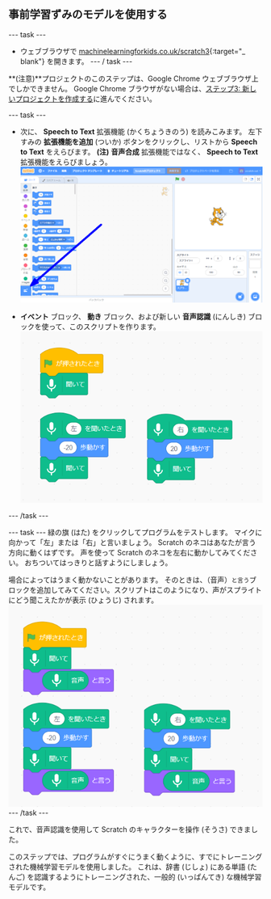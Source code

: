 ## 事前学習ずみのモデルを使用する

--- task ---
+ ウェブブラウザで [machinelearningforkids.co.uk/scratch3](https://machinelearningforkids.co.uk/scratch3/){:target="_ blank"} を開きます。 --- / task ---

**(注意)**プロジェクトのこのステップは、Google Chrome ウェブブラウザ上でしかできません。 Google Chrome ブラウザがない場合は、[ステップ3: 新しいプロジェクトを作成する](https://projects.raspberrypi.org/en/projects/alien-language/3)に進んでください。

--- task ---
+ 次に、 **Speech to Text** 拡張機能 (かくちょうきのう) を読みこみます。 左下すみの **拡張機能を追加** (ついか) ボタンをクリックし、リストから **Speech to Text** をえらびます。 **(注)** **音声合成** 拡張機能ではなく、 **Speech to Text** 拡張機能をえらびましょう。 ![拡張機能ボタンを指す矢印 (やじるし)](images/extensions-annotated.png)

+ **イベント** ブロック、 **動き** ブロック、および新しい **音声認識** (にんしき) ブロックを使って、このスクリプトを作ります。　 ![追加する新しいスクリプト](images/S-to-T-blocks.png)

--- /task ---

--- task --- 緑の旗 (はた) をクリックしてプログラムをテストします。 マイクに向かって「左」または「右」と言いましょう。 Scratch のネコはあなたが言う方向に動くはずです。 声を使って Scratch のネコを左右に動かしてみてください。 おちついてはっきりと話すようにしましょう。

場合によってはうまく動かないことがあります。 そのときは、（音声）`と言う`ブロックを追加してみてください。スクリプトはこのようになり、声がスプライトにどう聞こえたかが表示 (ひょうじ) されます。 ![New scripts to see what the computer thinks you are saying](images/S-to-T-blocks-test.png) --- /task ---

これで、音声認識を使用して Scratch のキャラクターを操作 (そうさ) できました。

このステップでは、プログラムがすぐにうまく動くように、すでにトレーニングされた機械学習モデルを使用しました。 これは、辞書 (じしょ) にある単語 (たんご) を認識するようにトレーニングされた、一般的 (いっぱんてき) な機械学習モデルです。 
